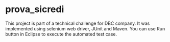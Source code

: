 # prova_sicredi

This project is part of a technical challenge for DBC company.
It was implemented  using selenium web driver, JUnit and Maven.
You can use Run button in Eclipse to execute the automated test case.

